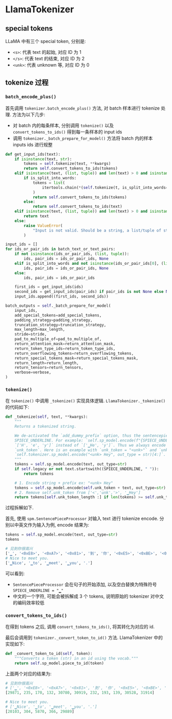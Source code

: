 # LlamaTokenizer

## special tokens

LLaMA 中有三个 special token, 分别是:

- `<s>`: 代表 text 的起始, 对应 ID 为 1
- `</s>`: 代表 text 的结束, 对应 ID 为 2
- `<unk>`: 代表 unknown 等, 对应 ID 为 0

## tokenize 过程

### `batch_encode_plus()`

首先调用 `tokenizer.batch_encode_plus()` 方法, 对 batch 样本进行 tokenize 处理. 方法为以下几步:

- 对 batch 内的每条样本, 分别调用 `tokenize()` 以及 `convert_tokens_to_ids()` 得到每一条样本的 input ids
- 调用 `tokenizer._batch_prepare_for_model()` 方法将 batch 内的样本 inputs ids 进行规整

```python
def get_input_ids(text):
    if isinstance(text, str):
        tokens = self.tokenize(text, **kwargs)
        return self.convert_tokens_to_ids(tokens)
    elif isinstance(text, (list, tuple)) and len(text) > 0 and isinstance(text[0], str):
        if is_split_into_words:
            tokens = list(
                itertools.chain(*(self.tokenize(t, is_split_into_words=True, **kwargs) for t in text))
            )
            return self.convert_tokens_to_ids(tokens)
        else:
            return self.convert_tokens_to_ids(text)
    elif isinstance(text, (list, tuple)) and len(text) > 0 and isinstance(text[0], int):
        return text
    else:
        raise ValueError(
            "Input is not valid. Should be a string, a list/tuple of strings or a list/tuple of integers."
        )

input_ids = []
for ids_or_pair_ids in batch_text_or_text_pairs:
    if not isinstance(ids_or_pair_ids, (list, tuple)):
        ids, pair_ids = ids_or_pair_ids, None
    elif is_split_into_words and not isinstance(ids_or_pair_ids[0], (list, tuple)):
        ids, pair_ids = ids_or_pair_ids, None
    else:
        ids, pair_ids = ids_or_pair_ids

    first_ids = get_input_ids(ids)
    second_ids = get_input_ids(pair_ids) if pair_ids is not None else None
    input_ids.append((first_ids, second_ids))

batch_outputs = self._batch_prepare_for_model(
    input_ids,
    add_special_tokens=add_special_tokens,
    padding_strategy=padding_strategy,
    truncation_strategy=truncation_strategy,
    max_length=max_length,
    stride=stride,
    pad_to_multiple_of=pad_to_multiple_of,
    return_attention_mask=return_attention_mask,
    return_token_type_ids=return_token_type_ids,
    return_overflowing_tokens=return_overflowing_tokens,
    return_special_tokens_mask=return_special_tokens_mask,
    return_length=return_length,
    return_tensors=return_tensors,
    verbose=verbose,
)
```

### `tokenize()`

在 `tokenize()` 中调用 `_tokenize()` 实现具体逻辑. `LlamaTokenizer._tokenize()` 的代码如下:

```python
def _tokenize(self, text, **kwargs):
    """
    Returns a tokenized string.

    We de-activated the `add_dummy_prefix` option, thus the sentencepiece internals will always strip any
    SPIECE_UNDERLINE. For example: `self.sp_model.encode(f"{SPIECE_UNDERLINE}Hey", out_type = str)` will give
    `['H', 'e', 'y']` instead of `['▁He', 'y']`. Thus we always encode `f"{unk_token}text"` and strip the
    `unk_token`. Here is an example with `unk_token = "<unk>"` and `unk_token_length = 4`.
    `self.tokenizer.sp_model.encode("<unk> Hey", out_type = str)[4:]`.
    """
    tokens = self.sp_model.encode(text, out_type=str)
    if self.legacy or not text.startswith((SPIECE_UNDERLINE, " ")):
        return tokens

    # 1. Encode string + prefix ex: "<unk> Hey"
    tokens = self.sp_model.encode(self.unk_token + text, out_type=str)
    # 2. Remove self.unk_token from ['<','unk','>', '▁Hey']
    return tokens[self.unk_token_length :] if len(tokens) >= self.unk_token_length else tokens
```

过程拆解如下.

首先, 使用 `spm.SentencePieceProcessor` 对输入 text 进行 tokenize encode. 分别以中英文作为输入为例, encode 结果为:

```python
tokens = self.sp_model.encode(text, out_type=str)
tokens
```

```python
# 见到你很高兴
['▁', '<0xE8>', '<0xA7>', '<0x81>', '到', '你', '<0xE5>', '<0xBE>', '<0x88>', '高', '兴']
# Nice to meet you.
['▁Nice', '▁to', '▁meet', '▁you', '.']
```

可以看到:

- `SentencePieceProcessor` 会在句子的开始添加, 以及空白替换为特殊符号 `SPIECE_UNDERLINE = "▁"`
- 中文的一个字符, 可能会被拆解成 3 个 tokens, 说明原始的 tokenizer 对中文的编码效率较低

### `convert_tokens_to_ids()`

在得到 tokens 之后, 调用 `convert_tokens_to_ids()`, 将其转化为对应的 id.

最后会调用到 `tokenizer._convert_token_to_id()` 方法. LlamaTokenizer 中的实现如下:

```python
def _convert_token_to_id(self, token):
    """Converts a token (str) in an id using the vocab."""
    return self.sp_model.piece_to_id(token)
```

上面两个对应的结果为:

```python
# 见到你很高兴
# ['▁', '<0xE8>', '<0xA7>', '<0x81>', '到', '你', '<0xE5>', '<0xBE>', '<0x88>', '高', '兴']
[29871, 235, 170, 132, 30780, 30919, 232, 193, 139, 30528, 31914]

# Nice to meet you.
# ['▁Nice', '▁to', '▁meet', '▁you', '.']
[20103, 304, 5870, 366, 29889]
```
